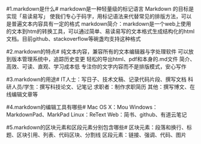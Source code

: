 #1.markdown是什么#
  markdown是一种轻量级的标记语言
  Markdown 的目标是实现「易读易写」
  使我们专心于码字，用标记语法来代替常见的排版方法，可以是普遍文本内容具有一定的格式
  markdown简介：markdown是一个web上使用的文本到htm的转换工具，可以通过简单、易读易写的文本格式生成结构化的html文档。目前github、stackoverflow等碗盏均支持这种格式



#2.markdown的特点#
  纯文本内容，兼容所有的文本编辑器与字处理软件
  可以放到版本管理系统中，追踪历史变更
  轻松的导出html、pdf和本身的.md文件
  简介、高效、可读、直观、学习成本低
  专注你的文字内容而不是排版模式，安心写作



#3.markdown的用途#
  IT人士：写日子、技术文稿、记录代码片段、撰写文档
  科研人员/学生：撰写科技论文、记笔记
  求职者：制作求职简历
  其他：撰写博文、在线编辑文章等



#4.markdown的编辑工具有哪些#
  Mac OS X：Mou
  Windows：MarkdownPad、MarkPad
  Linux：ReText
  Web：简书、github、有道云笔记



#5.markdown的区块元素和区段元素分别包含哪些#
  区块元素：段落和换行、标题、区块引用、列表、代码区块、分割线
  区段元素：链接、强调、代码、图片



